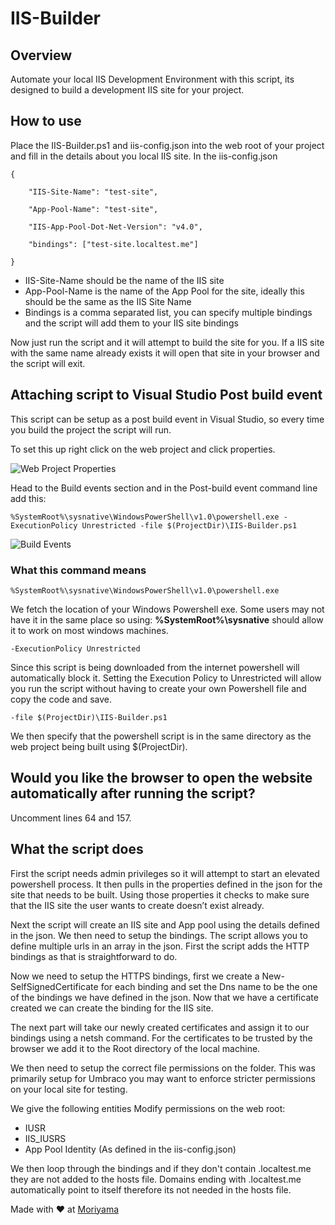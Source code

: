 # IIS-Builder

## Overview

Automate your local IIS Development Environment with this script, its designed to build a development IIS site for your project.

## How to use

Place the IIS-Builder.ps1 and iis-config.json into the web root of your project and fill in the details about you local IIS site. In the iis-config.json

```
{

​    "IIS-Site-Name": "test-site",

​    "App-Pool-Name": "test-site",

​    "IIS-App-Pool-Dot-Net-Version": "v4.0",

​    "bindings": ["test-site.localtest.me"]

}
```

- IIS-Site-Name should be the name of the IIS site
- App-Pool-Name is the name of the App Pool for the site, ideally this should be the same as the IIS Site Name
- Bindings is a comma separated list, you can specify multiple bindings and the script will add them to your IIS site bindings

Now just run the script and it will attempt to build the site for you. If a IIS site with the same name already exists it will open that site in your browser and the script will exit.

## Attaching script to Visual Studio Post build event

This script can be setup as a post build event in Visual Studio, so every time you build the project the script will run.

To set this up right click on the web project and click properties.

![Web Project Properties](https://i.imgur.com/wzzS8tE.png)

Head to the Build events section and in the Post-build event command line add this:

`%SystemRoot%\sysnative\WindowsPowerShell\v1.0\powershell.exe -ExecutionPolicy Unrestricted -file $(ProjectDir)\IIS-Builder.ps1`

![Build Events](https://i.imgur.com/PUGiiP7.png)

### What this command means

`%SystemRoot%\sysnative\WindowsPowerShell\v1.0\powershell.exe`

We fetch the location of your Windows Powershell exe. Some users may not have it in the same place so using: **%SystemRoot%\sysnative** should allow it to work on most windows machines.

`-ExecutionPolicy Unrestricted`

Since this script is being downloaded from the internet powershell will automatically block it. Setting the Execution Policy to Unrestricted will allow you run the script without having to create your own Powershell file and copy the code and save.

`-file $(ProjectDir)\IIS-Builder.ps1`

We then specify that the powershell script is in the same directory as the web project being built using $(ProjectDir).

## Would you like the browser to open the website automatically after running the script?

Uncomment lines 64 and 157.

## What the script does

First the script needs admin privileges so it will attempt to start an elevated powershell process. It then pulls in the properties defined in the json for the site that needs to be built. Using those properties it checks to make sure that the IIS site the user wants to create doesn’t exist already.

Next the script will create an IIS site and App pool using the details defined in the json. We then need to setup the bindings. The script allows you to define multiple urls in an array in the json. First the script adds the HTTP bindings as that is straightforward to do.

Now we need to setup the HTTPS bindings, first we create a New-SelfSignedCertificate for each binding and set the Dns name to be the one of the bindings we have defined in the json. Now that we have a certificate created we can create the binding for the IIS site.

The next part will take our newly created certificates and assign it to our bindings using a netsh command. For the certificates to be trusted by the browser we add it to the Root directory of the local machine.

We then need to setup the correct file permissions on the folder. This was primarily setup for Umbraco you may want to enforce stricter permissions on your local site for testing.

We give the following entities Modify permissions on the web root:

- IUSR
- IIS_IUSRS
- App Pool Identity (As defined in the iis-config.json)

We then loop through the bindings and if they don't contain .localtest.me they are not added to the hosts file. Domains ending with .localtest.me automatically point to itself therefore its not needed in the hosts file.

Made with :heart: at [Moriyama](https://www.moriyama.co.uk/)
